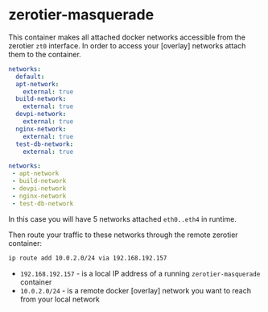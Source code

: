 # zerotier-masquerade


This container makes all attached docker networks accessible from the zerotier `zt0` interface.
In order to access your [overlay] networks attach them to the container.

```yaml
networks:
  default:
  apt-network:
    external: true
  build-network:
    external: true
  devpi-network:
    external: true
  nginx-network:
    external: true
  test-db-network:
    external: true
```

```yaml
networks:
 - apt-network
 - build-network
 - devpi-network
 - nginx-network
 - test-db-network
```

In this case you will have 5 networks attached `eth0..eth4` in runtime. 

Then route your traffic to these networks through the remote zerotier container:

```bash
ip route add 10.0.2.0/24 via 192.168.192.157
```

- `192.168.192.157` - is a local IP address of a running `zerotier-masquerade` container
- `10.0.2.0/24` - is a remote docker [overlay] network you want to reach from your local network
